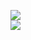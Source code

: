 [![](https://img.shields.io/badge/Made%20With-Github%20Spray-lightgrey.svg?style=for-the-badge&logo=github)](https://github.com/Annihil/github-spray#1140)  
[![](https://i.imgur.com/2DrTn0Z.gif)](https://github.com/Annihil/github-spray)